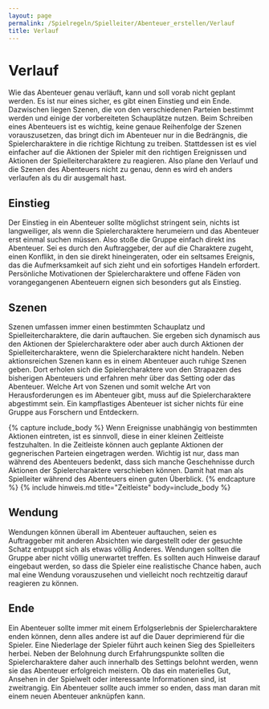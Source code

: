 ```yaml
---
layout: page
permalink: /Spielregeln/Spielleiter/Abenteuer_erstellen/Verlauf
title: Verlauf
---
```


# Verlauf

Wie das Abenteuer genau verläuft, kann und soll vorab nicht geplant werden. Es ist nur eines sicher, es gibt einen Einstieg und ein Ende. Dazwischen liegen Szenen, die von den verschiedenen Parteien bestimmt werden und einige der vorbereiteten Schauplätze nutzen. Beim Schreiben eines Abenteuers ist es wichtig, keine genaue Reihenfolge der Szenen vorauszusetzen, das bringt dich im Abenteuer nur in die Bedrängnis, die Spielercharaktere in die richtige Richtung zu treiben. Stattdessen ist es viel einfacher auf die Aktionen der Spieler mit den richtigen Ereignissen und Aktionen der Spielleitercharaktere zu reagieren. Also plane den Verlauf und die Szenen des Abenteuers nicht zu genau, denn es wird eh anders verlaufen als du dir ausgemalt hast.

## Einstieg

Der Einstieg in ein Abenteuer sollte möglichst stringent sein, nichts ist langweiliger, als wenn die Spielercharaktere herumeiern und das Abenteuer erst einmal suchen müssen. Also stoße die Gruppe einfach direkt ins Abenteuer. Sei es durch den Auftraggeber, der auf die Charaktere zugeht, einen Konflikt, in den sie direkt hineingeraten, oder ein seltsames Ereignis, das die Aufmerksamkeit auf sich zieht und ein sofortiges Handeln erfordert. Persönliche Motivationen der Spielercharaktere und offene Fäden von vorangegangenen Abenteuern eignen sich besonders gut als Einstieg.

## Szenen

Szenen umfassen immer einen bestimmten Schauplatz und Spielleitercharaktere, die darin auftauchen. Sie ergeben sich dynamisch aus den Aktionen der Spielercharaktere oder aber auch durch Aktionen der Spielleitercharaktere, wenn die Spielercharaktere nicht handeln. Neben aktionsreichen Szenen kann es in einem Abenteuer auch ruhige Szenen geben. Dort erholen sich die Spielercharaktere von den Strapazen des bisherigen Abenteuers und erfahren mehr über das Setting oder das Abenteuer. Welche Art von Szenen und somit welche Art von Herausforderungen es im Abenteuer gibt, muss auf die Spielercharaktere abgestimmt sein. Ein kampflastiges Abenteuer ist sicher nichts für eine Gruppe aus Forschern und Entdeckern.

{% capture include_body %}
Wenn Ereignisse unabhängig von bestimmten Aktionen eintreten, ist es sinnvoll, diese in einer kleinen Zeitleiste festzuhalten. In die Zeitleiste können auch geplante Aktionen der gegnerischen Parteien eingetragen werden. Wichtig ist nur, dass man während des Abenteuers bedenkt, dass sich manche Geschehnisse durch Aktionen der Spielercharaktere verschieben können. Damit hat man als Spielleiter während des Abenteuers einen guten Überblick.
{% endcapture %}
{% include hinweis.md title="Zeitleiste" body=include_body %}

## Wendung

Wendungen können überall im Abenteuer auftauchen, seien es Auftraggeber mit anderen Absichten wie dargestellt oder der gesuchte Schatz entpuppt sich als etwas völlig Anderes. Wendungen sollten die Gruppe aber nicht völlig unerwartet treffen. Es sollten auch Hinweise darauf eingebaut werden, so dass die Spieler eine realistische Chance haben, auch mal eine Wendung vorauszusehen und vielleicht noch rechtzeitig darauf reagieren zu können.

## Ende

Ein Abenteuer sollte immer mit einem Erfolgserlebnis der Spielercharaktere enden können, denn alles andere ist auf die Dauer deprimierend für die Spieler. Eine Niederlage der Spieler führt auch keinen Sieg des Spielleiters herbei. Neben der Belohnung durch Erfahrungspunkte sollten die Spielercharaktere daher auch innerhalb des Settings belohnt werden, wenn sie das Abenteuer erfolgreich meistern. Ob das ein materielles Gut, Ansehen in der Spielwelt oder interessante Informationen sind, ist zweitrangig. Ein Abenteuer sollte auch immer so enden, dass man daran mit einem neuen Abenteuer anknüpfen kann.
